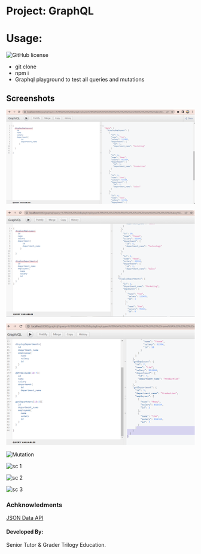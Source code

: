 
# Project: GraphQL
# Usage:
![GitHub license](https://img.shields.io/badge/license-MIT-red.svg)


* git clone 
* npm i
* Graphql playground to test all queries and mutations

## Screenshots

![Screen1](./Screenshots/Capture1.PNG)

![Screen2](./Screenshots/Capture2.PNG)

![Screen1](./Screenshots/Capture3.PNG)

![Mutation](Screenshots/mutationapollo.PNG)


![sc 1  ](./Screenshot/screehsot1.PNG)

![sc 2  ](./Screenshot/screehsot2.PNG)

![sc 3  ](./Screenshot/screehsot3.PNG)






### Achknowledments
[JSON Data API](https://www.onlinedatagenerator.com/)

#### Developed By:

Senior Tutor & Grader
Trilogy Education.

